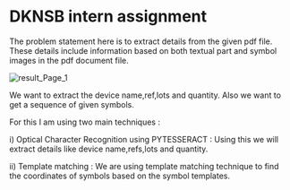 # DKNSB intern assignment

The problem statement here is to extract details from the given pdf file. These details include information based on both textual part and symbol images in the pdf document file.

![result_Page_1](https://user-images.githubusercontent.com/104096164/203389931-613f086f-1404-4780-b13a-7225e90d9f1c.jpg)


We want to extract the device name,ref,lots and quantity. Also we want to get a sequence of given symbols.


For this I am using two main techniques :
    
i) Optical Character Recognition using PYTESSERACT : Using this we will extract details like device name,refs,lots and quantity.

ii) Template matching : We are using template matching technique to find the coordinates of symbols based on the symbol templates.
